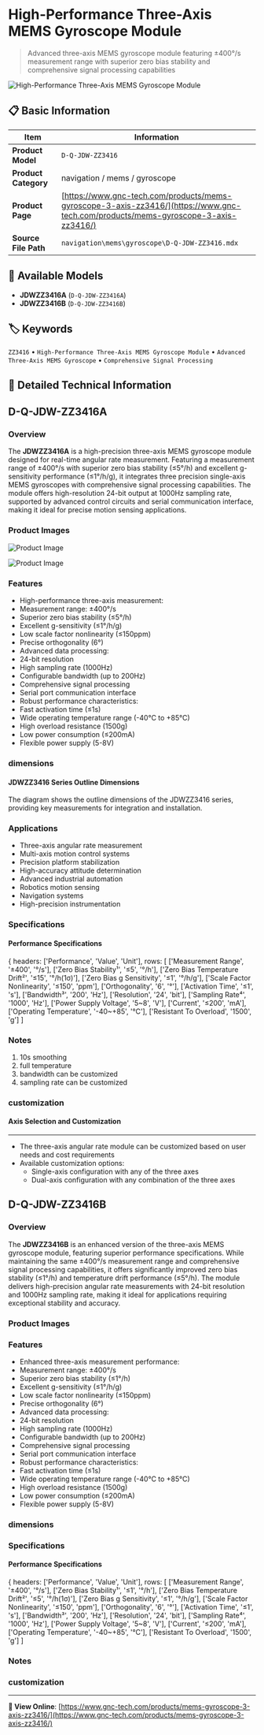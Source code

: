 # High-Performance Three-Axis MEMS Gyroscope Module

> Advanced three-axis MEMS gyroscope module featuring ±400°/s measurement range with superior zero bias stability and comprehensive signal processing capabilities

![High-Performance Three-Axis MEMS Gyroscope Module](https://www.gnc-tech.com/images/products/navigation/mems/gyroscope/D-Q-JDW-ZZ3416/D-Q-JDW-ZZ3416.webp)

## 📋 Basic Information

| Item | Information |
|------|------|
| **Product Model** | `D-Q-JDW-ZZ3416` |
| **Product Category** | navigation / mems / gyroscope |
| **Product Page** | [https://www.gnc-tech.com/products/mems-gyroscope-3-axis-zz3416/](https://www.gnc-tech.com/products/mems-gyroscope-3-axis-zz3416/) |
| **Source File Path** | `navigation\mems\gyroscope\D-Q-JDW-ZZ3416.mdx` |

## 🔧 Available Models

- **JDWZZ3416A** (`D-Q-JDW-ZZ3416A`)
- **JDWZZ3416B** (`D-Q-JDW-ZZ3416B`)

## 🏷️ Keywords

`ZZ3416` • `High-Performance Three-Axis MEMS Gyroscope Module` • `Advanced Three-Axis MEMS Gyroscope` • `Comprehensive Signal Processing`

## 📖 Detailed Technical Information

## D-Q-JDW-ZZ3416A

### Overview

The **JDWZZ3416A** is a high-precision three-axis MEMS gyroscope module designed for real-time angular rate measurement. Featuring a measurement range of ±400°/s with superior zero bias stability (≤5°/h) and excellent g-sensitivity performance (≤1°/h/g), it integrates three precision single-axis MEMS gyroscopes with comprehensive signal processing capabilities. The module offers high-resolution 24-bit output at 1000Hz sampling rate, supported by advanced control circuits and serial communication interface, making it ideal for precise motion sensing applications.

### Product Images

![Product Image](https://www.gnc-tech.com/products/navigation/mems/gyroscope/D-Q-JDW-ZZ3416/D-Q-JDW-ZZ3416-Slide-01.webp)

![Product Image](https://www.gnc-tech.com/products/navigation/mems/gyroscope/D-Q-JDW-ZZ3416/D-Q-JDW-ZZ3416-Slide-02.webp)

### Features

- High-performance three-axis measurement:
- Measurement range: ±400°/s
- Superior zero bias stability (≤5°/h)
- Excellent g-sensitivity (≤1°/h/g)
- Low scale factor nonlinearity (≤150ppm)
- Precise orthogonality (6°)
- Advanced data processing:
- 24-bit resolution
- High sampling rate (1000Hz)
- Configurable bandwidth (up to 200Hz)
- Comprehensive signal processing
- Serial port communication interface
- Robust performance characteristics:
- Fast activation time (≤1s)
- Wide operating temperature range (-40°C to +85°C)
- High overload resistance (1500g)
- Low power consumption (≤200mA)
- Flexible power supply (5-8V)

### dimensions

#### JDWZZ3416 Series Outline Dimensions
The diagram shows the outline dimensions of the JDWZZ3416 series, providing key measurements for integration and installation.

<ProductImage productId="D-Q-JDW-ZZ3416" invertMode="light-only" />

### Applications

- Three-axis angular rate measurement
- Multi-axis motion control systems
- Precision platform stabilization
- High-accuracy attitude determination
- Advanced industrial automation
- Robotics motion sensing
- Navigation systems
- High-precision instrumentation

### Specifications

#### Performance Specifications
  
{
headers: ['Performance', 'Value', 'Unit'],
rows: [
  ['Measurement Range', '±400', '°/s'],
  ['Zero Bias Stability¹', '≤5', '°/h'],
  ['Zero Bias Temperature Drift²', '≤15', '°/h(1σ)'],
  ['Zero Bias g Sensitivity', '≤1', '°/h/g'],
  ['Scale Factor Nonlinearity', '≤150', 'ppm'],
  ['Orthogonality', '6', '°'],
  ['Activation Time', '≤1', 's'],
  ['Bandwidth³', '200', 'Hz'],
  ['Resolution', '24', 'bit'],
  ['Sampling Rate⁴', '1000', 'Hz'],
  ['Power Supply Voltage', '5~8', 'V'],
  ['Current', '≤200', 'mA'],
  ['Operating Temperature', '-40~+85', '°C'],
  ['Resistant To Overload', '1500', 'g']
]

### Notes

1. 10s smoothing
2. full temperature
3. bandwidth can be customized
4. sampling rate can be customized

### customization

#### Axis Selection and Customization
---
- The three-axis angular rate module can be customized based on user needs and cost requirements
- Available customization options:
  - Single-axis configuration with any of the three axes
  - Dual-axis configuration with any combination of the three axes
  

## D-Q-JDW-ZZ3416B

### Overview

The **JDWZZ3416B** is an enhanced version of the three-axis MEMS gyroscope module, featuring superior performance specifications. While maintaining the same ±400°/s measurement range and comprehensive signal processing capabilities, it offers significantly improved zero bias stability (≤1°/h) and temperature drift performance (≤5°/h). The module delivers high-precision angular rate measurements with 24-bit resolution and 1000Hz sampling rate, making it ideal for applications requiring exceptional stability and accuracy.

### Product Images

### Features

- Enhanced three-axis measurement performance:
- Measurement range: ±400°/s
- Superior zero bias stability (≤1°/h)
- Excellent g-sensitivity (≤1°/h/g)
- Low scale factor nonlinearity (≤150ppm)
- Precise orthogonality (6°)
- Advanced data processing:
- 24-bit resolution
- High sampling rate (1000Hz)
- Configurable bandwidth (up to 200Hz)
- Comprehensive signal processing
- Serial port communication interface
- Robust performance characteristics:
- Fast activation time (≤1s)
- Wide operating temperature range (-40°C to +85°C)
- High overload resistance (1500g)
- Low power consumption (≤200mA)
- Flexible power supply (5-8V)

### dimensions

### Specifications

#### Performance Specifications
  
{
headers: ['Performance', 'Value', 'Unit'],
rows: [
  ['Measurement Range', '±400', '°/s'],
  ['Zero Bias Stability¹', '≤1', '°/h'],
  ['Zero Bias Temperature Drift²', '≤5', '°/h(1σ)'],
  ['Zero Bias g Sensitivity', '≤1', '°/h/g'],
  ['Scale Factor Nonlinearity', '≤150', 'ppm'],
  ['Orthogonality', '6', '°'],
  ['Activation Time', '≤1', 's'],
  ['Bandwidth³', '200', 'Hz'],
  ['Resolution', '24', 'bit'],
  ['Sampling Rate⁴', '1000', 'Hz'],
  ['Power Supply Voltage', '5~8', 'V'],
  ['Current', '≤200', 'mA'],
  ['Operating Temperature', '-40~+85', '°C'],
  ['Resistant To Overload', '1500', 'g']
]

### Notes

### customization

---

**🔗 View Online**: [https://www.gnc-tech.com/products/mems-gyroscope-3-axis-zz3416/](https://www.gnc-tech.com/products/mems-gyroscope-3-axis-zz3416/)
